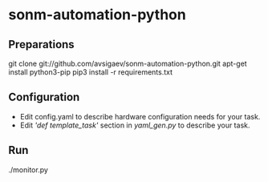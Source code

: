 # sonm-automation-python

## Preparations

  git clone git://github.com/avsigaev/sonm-automation-python.git
  apt-get install python3-pip
  pip3 install -r requirements.txt

## Configuration

- Edit config.yaml to describe hardware configuration needs for your task.
- Edit *'def template_task'* section in *yaml_gen.py* to describe your task.

## Run 

  ./monitor.py
